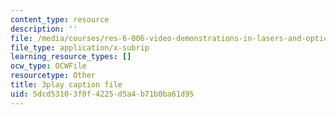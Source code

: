 ```yaml
---
content_type: resource
description: ''
file: /media/courses/res-6-006-video-demonstrations-in-lasers-and-optics-spring-2008/5dcd53103f0f4225d5a4b71b0ba61d95_J4Ecq7hIzYU.srt
file_type: application/x-subrip
learning_resource_types: []
ocw_type: OCWFile
resourcetype: Other
title: 3play caption file
uid: 5dcd5310-3f0f-4225-d5a4-b71b0ba61d95
---
```

